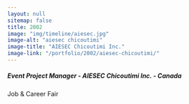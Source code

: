 ```yaml
---
layout: null
sitemap: false
title: 2002
image: "img/timeline/aiesec.jpg"
image-alt: "aiesec chicoutimi"
image-title: "AIESEC Chicoutimi Inc."
image-link: "/portfolio/2002/aiesec-chicoutimi/"
---
```

##### Event Project Manager - AIESEC Chicoutimi Inc. - Canada
Job & Career Fair